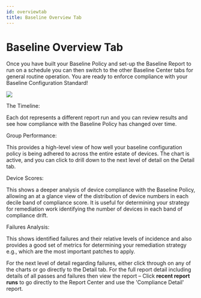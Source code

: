 ```yaml
---
id: overviewtab
title: Baseline Overview Tab
---
```


# Baseline Overview Tab

Once you have built your Baseline Policy and set-up the Baseline Report to run on a schedule you can then switch to the other Baseline Center tabs for general routine operation. You are ready to enforce compliance with your Baseline Configuration Standard!

![](/img/changetracker/baseline/BaselineOverviewTab.png)

The Timeline:

Each dot represents a different report run and you can review results and see how compliance with the Baseline Policy has changed over time.

Group Performance:

This provides a high-level view of how well your baseline configuration policy is being adhered to across the entire estate of devices. The chart is active, and you can click to drill down to the next level of detail on the Detail tab.

Device Scores:

This shows a deeper analysis of device compliance with the Baseline Policy, allowing an at a glance view of the distribution of device numbers in each decile band of compliance score. It is useful for determining your strategy for remediation work identifying the number of devices in each band of compliance drift.

Failures Analysis:

This shows identified failures and their relative levels of incidence and also provides a good set of metrics for determining your remediation strategy e.g., which are the most important patches to apply.

For the next level of detail regarding failures, either click through on any of the charts or go directly to the Detail tab. For the full report detail including details of all passes and failures then view the report – Click **recent report runs** to go directly to the Report Center and use the 'Compliance Detail' report.